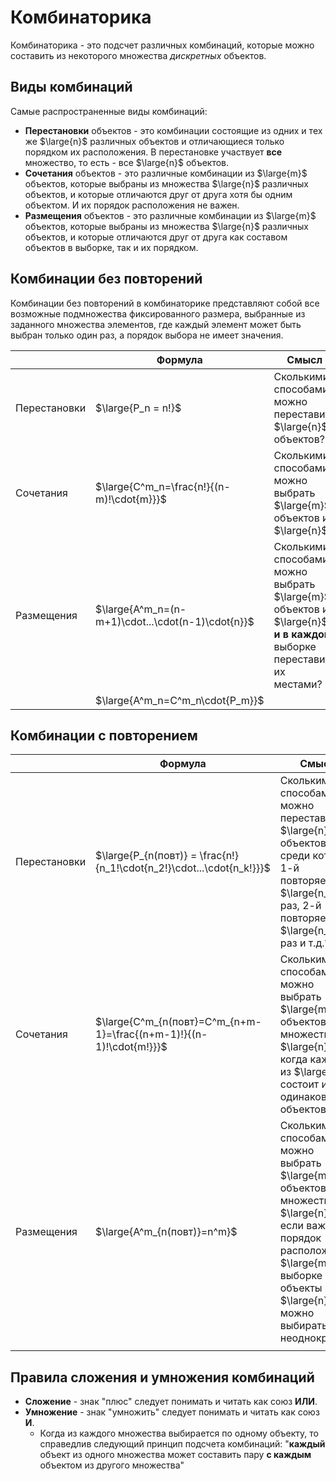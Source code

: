 # Комбинаторика

Комбинаторика - это подсчет различных комбинаций, которые можно составить из некоторого множества _дискретных_ объектов.

## Виды комбинаций
Самые распространенные виды комбинаций:
- __Перестановки__ объектов - это комбинации состоящие из одних и тех же $\large{n}$ различных объектов и отличающиеся
  только порядком их расположения. В перестановке участвует __все__ множество, то есть - все $\large{n}$ объектов.
- __Сочетания__ объектов - это различные комбинации из $\large{m}$ объектов, которые выбраны из множества $\large{n}$
  различных объектов, и которые отличаются друг от друга хотя бы одним объектом. И их порядок расположения не важен.
- __Размещения__ объектов - это различные комбинации из $\large{m}$ объектов, которые выбраны из множества $\large{n}$
  различных объектов, и которые отличаются друг от друга как составом объектов в выборке, так и их порядком.

## Комбинации без повторений
Комбинации без повторений в комбинаторике представляют собой все возможные подмножества фиксированного размера,
выбранные из заданного множества элементов, где каждый элемент может быть выбран только один раз, а порядок выбора не
имеет значения.

|              | Формула                                           | Смысл                                                                                                                |
|--------------|---------------------------------------------------|----------------------------------------------------------------------------------------------------------------------|
| Перестановки | $\large{P_n = n!}$                                | Сколькими способами можно переставить $\large{n}$ объектов?                                                          |
| Сочетания    | $\large{С^m_n=\frac{n!}{(n-m)!\cdot{m}}}$         | Сколькими способами можно выбрать $\large{m}$ объектов из $\large{n}$?                                               |
| Размещения   | $\large{A^m_n=(n-m+1)\cdot...\cdot(n-1)\cdot{n}}$ | Сколькими способами можно выбрать $\large{m}$ объектов из $\large{n}$ __и в каждой__ выборке переставить их местами? |
|              | $\large{A^m_n=C^m_n\cdot{P_m}}$                   |                                                                                                                      |


## Комбинации с повторением
|              | Формула                                                               | Смысл                                                                                                                                                                                       |
|--------------|-----------------------------------------------------------------------|---------------------------------------------------------------------------------------------------------------------------------------------------------------------------------------------|
| Перестановки | $\large{P_{n(повт)} = \frac{n!}{n_1!\cdot{n_2!}\cdot...\cdot{n_k!}}}$ | Сколькими способами можно переставить $\large{n}$ объектов, среди которых 1-й повторяется $\large{n_1}$ раз, 2-й повторяется $\large{n_2}$ раз и т.д.?                                      |
| Сочетания    | $\large{C^m_{n(повт}=C^m_{n+m-1}=\frac{(n+m-1)!}{(n-1)!\cdot{m!}}}$   | Сколькими способами можно выбрать $\large{m}$ объектов из множества $\large{n}$, когда каждое из $\large{n}$ состоит из одинаковых объектов?                                                |
| Размещения   | $\large{A^m_{n(повт)}=n^m}$                                           | Сколькими способами можно выбрать $\large{m}$ объектов из множества $\large{n}$ если важен порядок расположения $\large{m}$ в выборке и объекты из $\large{n}$ можно выбирать неоднократно? |
|              |                                                                       |                                                                                                                                                                                             |


## Правила сложения и умножения комбинаций 
- __Сложение__ - знак "плюс" следует понимать и читать как союз __ИЛИ__. 
- __Умножение__ - знак "умножить" следует понимать и читать как союз __И__.
  - Когда из каждого множества выбирается по одному объекту, то справедлив следующий принцип подсчета комбинаций: "__каждый__ объект из одного множества может составить пару __с каждым__ объектом из другого множества" 

